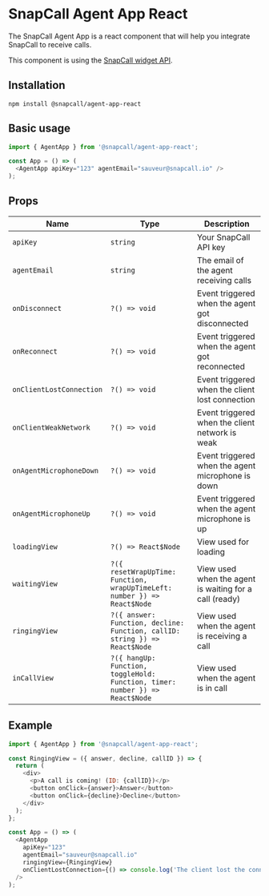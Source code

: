 # SnapCall Agent App React

The SnapCall Agent App is a react component that will help you integrate SnapCall to receive calls.

This component is using the [SnapCall widget API](https://doc.snapcall.io/#widget-api-receive-call-agent-side).

## Installation

```
npm install @snapcall/agent-app-react
```

## Basic usage
```js
import { AgentApp } from '@snapcall/agent-app-react';

const App = () => (
  <AgentApp apiKey="123" agentEmail="sauveur@snapcall.io" />
);
```

## Props

| Name | Type | Description
| --- | --- | --- |
| `apiKey` | `string` | Your SnapCall API key
| `agentEmail` | `string` | The email of the agent receiving calls
| `onDisconnect` | `?() => void` | Event triggered when the agent got disconnected
| `onReconnect` | `?() => void` | Event triggered when the agent got reconnected
| `onClientLostConnection` | `?() => void` | Event triggered when the client lost connection
| `onClientWeakNetwork` | `?() => void` | Event triggered when the client network is weak
| `onAgentMicrophoneDown` | `?() => void` | Event triggered when the agent microphone is down
| `onAgentMicrophoneUp` | `?() => void` | Event triggered when the agent microphone is up
| `loadingView` | `?() => React$Node` | View used for loading
| `waitingView` | `?({ resetWrapUpTime: Function, wrapUpTimeLeft: number }) => React$Node` | View used when the agent is waiting for a call (ready)
| `ringingView` | `?({ answer: Function, decline: Function, callID: string }) => React$Node` | View used when the agent is receiving a call
| `inCallView` | `?({ hangUp: Function, toggleHold: Function, timer: number }) => React$Node` | View used when the agent is in call

## Example

```js
import { AgentApp } from '@snapcall/agent-app-react';

const RingingView = ({ answer, decline, callID }) => {
  return (
    <div>
      <p>A call is coming! (ID: {callID})</p>
      <button onClick={answer}>Answer</button>
      <button onClick={decline}>Decline</button>
    </div>
  );
};

const App = () => (
  <AgentApp
    apiKey="123"
    agentEmail="sauveur@snapcall.io"
    ringingView={RingingView}
    onClientLostConnection={() => console.log('The client lost the connection!!')}
  />
);
```
